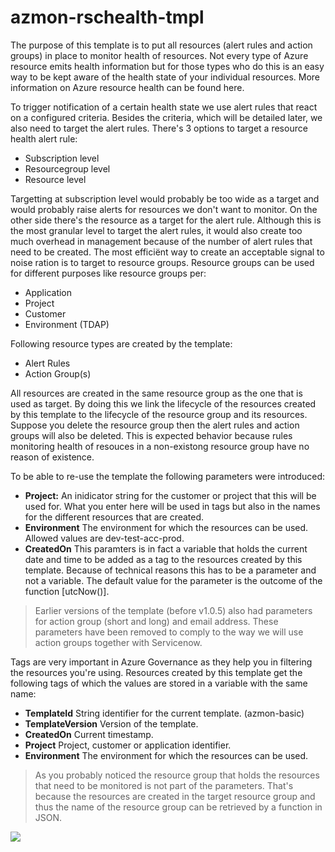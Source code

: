 # azmon-rschealth-tmpl

The purpose of this template is to put all resources (alert rules and action groups) in place to monitor health of resources. Not every type of Azure resource emits health information but for those types who do this is an easy way to be kept aware of the health state of your individual resources. More information on Azure resource health can be found here.

To trigger notification of a certain health state we use alert rules that react on a configured criteria. Besides the criteria, which will be detailed later, we also need to target the alert rules. There's 3 options to target a resource health alert rule:

- Subscription level
- Resourcegroup level
- Resource level

Targetting at subscription level would probably be too wide as a target and would probably raise alerts for resources we don't want to monitor. On the other side there's the resource as a target for the alert rule. Although this is the most granular level to target the alert rules, it would also create too much overhead in management because of the number of alert rules that need to be created. The most efficiënt way to create an acceptable signal to noise ration is to target to resource groups. Resource groups can be used for different purposes like resource groups per:

- Application
- Project
- Customer
- Environment (TDAP)

Following resource types are created by the template:

- Alert Rules
- Action Group(s)

All resources are created in the same resource group as the one that is used as target. By doing this we link the lifecycle of the resources created by this template to the lifecycle of the resource group and its resources. Suppose you delete the resource group then the alert rules and action groups will also be deleted. This is expected behavior because rules monitoring health of resouces in a non-existong resource group have no reason of existence.

To be able to re-use the template the following parameters were introduced:

- **Project:** An inidicator string for the customer or project that this will be used for. What you enter here will be used in tags but also in the names for the different resources that are created.
- **Environment** The environment for which the resources can be used. Allowed values are dev-test-acc-prod.
- **CreatedOn** This paramters is in fact a variable that holds the current date and time to be added as a tag to the resources created by this template. Because of technical reasons this has to be a parameter and not a variable. The default value for the parameter is the outcome of the function [utcNow()].

> Earlier versions of the template (before v1.0.5) also had parameters for action group (short and long) and email address. These parameters have been removed to comply to the way we will use action groups together with Servicenow.

Tags are very important in Azure Governance as they help you in filtering the resources you're using. Resources created by this template get the following tags of which the values are stored in a variable with the same name:

- **TemplateId** String identifier for the current template. (azmon-basic)
- **TemplateVersion** Version of the template.
- **CreatedOn** Current timestamp.
- **Project** Project, customer or application identifier.
- **Environment** The environment for which the resources can be used.

> As you probably noticed the resource group that holds the resources that need to be monitored is not part of the parameters. That's because the resources are created in the target resource group and thus the name of the resource group can be retrieved by a function in JSON.

<a href="https://portal.azure.com/#create/Microsoft.Template/uri/https%3A%2F%2Fraw.githubusercontent.com%2Fmydur%2FARMtemplates%2Fmaster%2Fazmon-rschealth-tmpl%2F%5Fworking%2Ftemplate.json" target="_blank">
<img src="http://azuredeploy.net/deploybutton.png"/>
</a><br />
